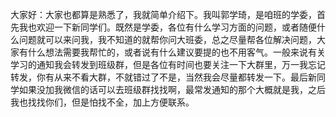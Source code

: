 大家好：大家也都算是熟悉了，我就简单介绍下。我叫郭学琦，是咱班的学委，首先我也欢迎一下新同学们。既然是学委，各位有什么学习方面的问题，或者随便什么问题就可以来问我，我不知道的就帮你问大班委，总之尽量帮各位解决问题，大家有什么想法需要我帮忙的，或者说有什么建议要提的也不用客气。一般来说有关学习的通知我会转发到班级群，但是各位有时间也要关注一下大群里，万一我忘记转发，你有从来不看大群，不就错过了不是，当然我会尽量都转发一下。最后新同学如果没加我微信的话可以去班级群找找啊，最常发通知的那个大概就是我，之后我也找找你们，但是怕找不全，加上方便联系。